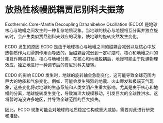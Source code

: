 # 放热性核幔脱耦贾尼别科夫振荡

Exothermic Core-Mantle Decoupling Dzhanibekov Oscillation (ECDO) 是地球核心与地幔之间发生的一种复杂地质现象。当地球的核心与地幔相互分离并独立旋转时，会产生类似贾尼别科夫效应的现象，使地球的旋转突然发生变化。

ECDO 发生的原因
ECDO 是由于地球核心与地幔之间的磁耦合减弱以及核心中放热物质作为润滑剂作用而导致的。当磁耦合减弱到一定程度时，核心和地幔之间的相互作用被打破，核心与地幔分离。在核心和地幔脱耦后，地幔可能由于陀螺物理效应，独立地进行一种调节后的贾尼别科夫旋转​。

ECDO 的影响
ECDO 发生时，地球的旋转轴会急剧变化，这可能导致全球范围内巨大的地质和气象变化。例如，可能会发生强烈的地震、火山爆发和极端天气现象，这些变化将对地球的生态系统和人类文明产生重大影响​。尤其是由于核心和地幔的分离，地球旋转发生变化，导致海洋大规模移动，引发巨大的全球性洪水。这将暂时淹没许多地区，并导致全球范围的巨大损失。

因此，ECDO 现象可能会对地球的地质稳定性构成重大威胁，需要对此进行研究和准备。